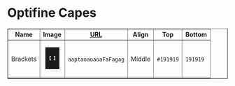 # Optifine Capes

<table border="1">
    <thead>
        <tr>
            <th>Name</th>
            <th>Image</th>
            <th><a href="https://livzmc.net/banner/">URL</a></th>
            <th>Align</th>
            <th>Top</th>
            <th>Bottom</th>
        </tr>
    </thead>
    <tbody>
        <tr>
            <td>Brackets</td>
            <td><p align="center"><img height="50" src="https://github.com/annhilati/annhilati/blob/main/github/assets/minecraft/Bracket%20Cape.png" /></p></td>
            <td><code>aaptaoaoaoaFaFagag</code></td>
            <td>Middle</td>
            <td><code>#191919</code></td>
            <td><code>191919</code></td>
        </tr>
    </tbody>
</table>
